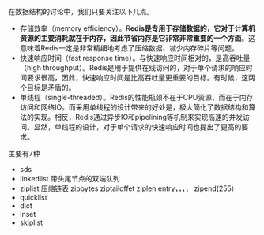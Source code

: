

在数据结构的讨论中，我们只要关注以下几点。

- 存储效率（memory efficiency）。R**edis是专用于存储数据的，它对于计算机资源的主要消耗就在于内存，因此节省内存是它非常非常重要的一个方面**。这意味着Redis一定是非常精细地考虑了压缩数据、减少内存碎片等问题。
- 快速响应时间（fast response time）。与快速响应时间相对的，是高吞吐量（high throughput）。Redis是用于提供在线访问的，对于单个请求的响应时间要求很高，因此，快速响应时间是比高吞吐量更重要的目标。有时候，这两个目标是矛盾的。
- 单线程（single-threaded）。Redis的性能瓶颈不在于CPU资源，而在于内存访问和网络IO。而采用单线程的设计带来的好处是，极大简化了数据结构和算法的实现。相反，Redis通过异步IO和pipelining等机制来实现高速的并发访问。显然，单线程的设计，对于单个请求的快速响应时间也提出了更高的要求。



主要有7种

- sds
- linkedlist  带头尾节点的双端队列
- ziplist  压缩链表  zipbytes ziptailoffet ziplen  entry，，，， zipend(255） 
- quicklist
- dict
- inset
- skiplist